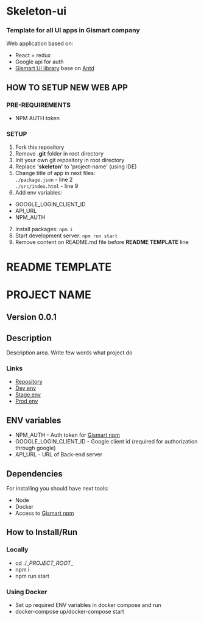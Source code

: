 # Skeleton-ui  

### Template for all UI apps in Gismart company

Web application based on:
* React + redux
* Google api for auth
* [Gismart UI library](https://bitbucket.org/gismart/gismart-ui/) base on [Antd](https://ant.design/)  
  
## HOW TO SETUP NEW WEB APP
  
### PRE-REQUIREMENTS
* NPM AUTH token

### SETUP  
1) Fork this repository  
2) Remove **.git** folder in root directory  
3) Init your own git repository in root directory  
4) Replace **'skeleton'** to 'project-name' (using IDE)  
5) Change title of app in next files:  
  `./package.json`   - line 2  
  `./src/index.html` - line 9  
6) Add env variables:
  * GOOGLE_LOGIN_CLIENT_ID  
  * API_URL  
  * NPM_AUTH
7) Install packages: `npm i`  
8) Start development server: `npm run start`  
9) Remove content on README.md file before **README TEMPLATE** line


# README TEMPLATE
  
# __PROJECT NAME__

## Version **0.0.1**
## Description
Description area. Write few words what project do

### Links  
  
- [Repository]()  
- [Dev env]()  
- [Stage env]()  
- [Prod env]()  
  
## ENV variables
- NPM_AUTH                  - Auth token for [Gismart npm](https://npm.gismart.xyz)
- GOOGLE_LOGIN_CLIENT_ID    - Google client id (required for authorization through google)
- API_URL                   - URL of Back-end server
  
## Dependencies
For installing you should have next tools:
- Node
- Docker
- Access to [Gismart npm](https://npm.gismart.xyz)

## How to Install/Run

### Locally
- cd ./\__PROJECT_ROOT__
- npm i
- npm run start

### Using Docker
- Set up required ENV variables in docker compose and run
- docker-compose up/docker-compose start
